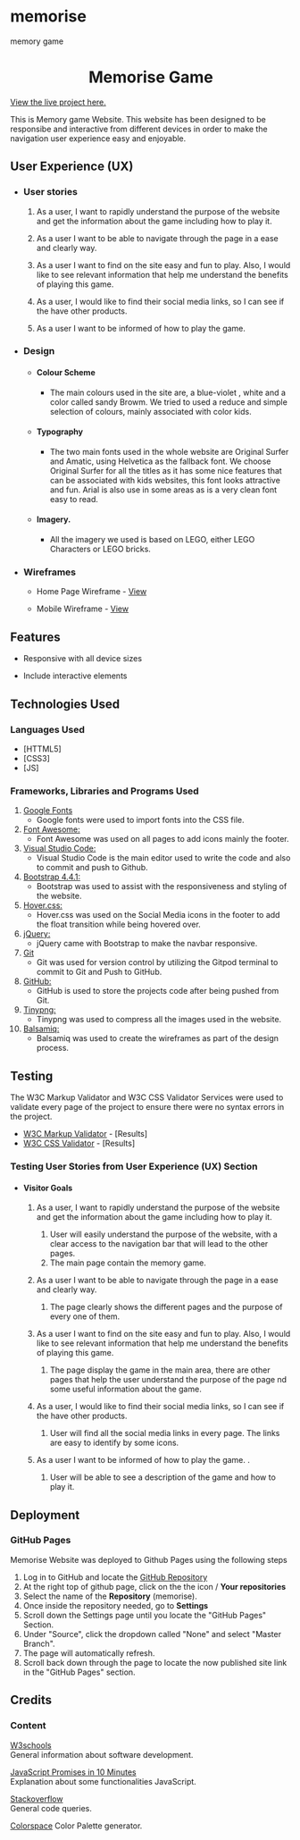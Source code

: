 # memorise
memory game

<h1 align="center">Memorise Game</h1>

[View the live project here.](https://andna5980.github.io/memorise/index.html)

This is Memory game Website. This website has been designed to be responsibe and interactive from different devices in order to make the navigation user experience easy and enjoyable.

## User Experience (UX)

-   ### User stories

    1. As a user, I want to rapidly understand the purpose of the website and get the information about the game including how to play it.

    2. As a user I want to be able to navigate through the page in a ease and clearly way.

    3. As a user I want to find on the site easy and fun to play. Also, I would like to see relevant information that help me understand the benefits of playing this game.

    4. As a user, I would like to find their social media links, so I can see if the have other products. 
    
    6. As a user I want to be informed of how to play the game. 

-  ### Design
    -   #### Colour Scheme 
        -   The main colours used in the site are, a blue-violet , white and a color called sandy Browm. We tried to used a reduce  and  simple selection of colours, mainly associated with color kids.
    -   #### Typography 
        -   The two main fonts used in the whole website are Original Surfer and  Amatic, using Helvetica as the fallback font. We choose Original Surfer for all the titles as it has some nice features that can be associated with kids websites, this font looks attractive and fun. Arial is also use in some areas as is a very clean font easy to read.  
    -   #### Imagery. 
        -   All the imagery we used is based on LEGO, either LEGO Characters or LEGO bricks.
        
*   ### Wireframes

    -   Home Page Wireframe - [View](https://github.com/andna5980/memorise/blob/main/assets/wireframes/homepage.pdf)

    -   Mobile Wireframe - [View](https://github.com/andna5980/memorise/blob/main/assets/wireframes/Mobile.pdf)

##  Features

-   Responsive with all device sizes

-   Include interactive elements

##  Technologies Used

### Languages Used

-   [HTTML5]
-   [CSS3]
-   [JS]

### Frameworks, Libraries and Programs Used

1.  [Google Fonts](https://fonts.google.com)
    - Google fonts were used to import fonts into the CSS file.
1.  [Font Awesome:](https://fontawesome.com/)
    - Font Awesome was used on all pages to add icons mainly the footer.
1. [Visual Studio Code:](https://code.visualstudio.com/)
    - Visual Studio Code is the main editor used to write the code and also to commit and push to Github.
1. [Bootstrap 4.4.1:](https://getbootstrap.com/docs/4.4/getting-started/introduction/)
    - Bootstrap was used to assist with the responsiveness and styling of the website.    
1. [Hover.css:](https://ianlunn.github.io/Hover/)
    - Hover.css was used on the Social Media icons in the footer to add the float transition while being hovered over.
1. [jQuery:](https://jquery.com/)
    - jQuery came with Bootstrap to make the navbar responsive.
1. [Git](https://git-scm.com/)
    - Git was used for version control by utilizing the Gitpod terminal to commit to Git and Push to GitHub.
1. [GitHub:](https://github.com/)
    - GitHub is used to store the projects code after being pushed from Git.
1. [Tinypng:](https://tinypng.com/)
    - Tinypng was used to compress all the images used in the website.
1. [Balsamiq:](https://balsamiq.com/)
    - Balsamiq was used to create the wireframes as part of the design process.

## Testing 

The W3C Markup Validator and W3C CSS Validator Services were used to validate every page of the project to ensure there were no syntax errors in the project.

-   [W3C Markup Validator](https://jigsaw.w3.org/css-validator/#validate_by_input) - [Results]
-   [W3C CSS Validator](https://jigsaw.w3.org/css-validator/#validate_by_input) - [Results]

### Testing User Stories from User Experience (UX) Section

-   ####    Visitor Goals

    1. As a user, I want to rapidly understand the purpose of the website and get the information about the game including how to play it.
        1. User will easily understand the purpose of the website, with a clear access to the navigation bar that will lead to the other pages.
        2. The main page contain the memory game. 
    
    2. As a user I want to be able to navigate through the page in a ease and clearly way. 
        1. The page clearly shows the different pages and the purpose of every one of them.
    
    3. As a user I want to find on the site easy and fun to play. Also, I would like to see relevant information that help me understand the benefits of playing          this game.
        1. The page display the game in the main area, there are other pages that help the user understand the purpose of the page nd some useful information about            the game. 
    
    4. As a user, I would like to find their social media links, so I can see if the have other products.
        1. User will find all the social media links in every page. The links are easy to identify by some icons.
    
    5. As a user I want to be informed of how to play the game. .
        1. User will be able to see a description of the game and how to play it.


## Deployment

### GitHub Pages

Memorise Website was deployed to Github Pages using the following steps 

1. Log in to GitHub and locate the [GitHub Repository](https://github.com/)
2. At the right top of github page, click on the the icon / **Your repositories**  
3. Select the name of the **Repository** (memorise).
4. Once inside the repository needed, go to **Settings**
5. Scroll down the Settings page until you locate the "GitHub Pages" Section.
6. Under "Source", click the dropdown called "None" and select "Master Branch".
7. The page will automatically refresh.
8. Scroll back down through the page to locate the now published site link in the "GitHub Pages" section.

     
## Credits

### Content

[W3schools](https://www.w3schools.com/)  
General information about software development.

[JavaScript Promises in 10 Minutes](https://www.youtube.com/watch?v=DHvZLI7Db8E&list=PLZlA0Gpn_vH-0FlQnruw2rd1HuiYJHHkm)  
Explanation about some functionalities JavaScript.

[Stackoverflow](https://stackoverflow.com/)  
General code queries.

[Colorspace](https://mycolor.space/)
Color Palette generator.  






    
